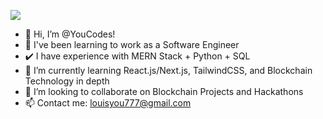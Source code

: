 ![](https://user-images.githubusercontent.com/81671608/164879257-9d0c7413-8f6b-40c9-8954-361ca5c7c6a8.gif)
- 👋 Hi, I’m @YouCodes!
- 🏫 I've been learning to work as a Software Engineer
- ✔️ I have experience with MERN Stack + Python + SQL
- 📖 I’m currently learning React.js/Next.js, TailwindCSS, and Blockchain Technology in depth
- 💞️ I’m looking to collaborate on Blockchain Projects and Hackathons
- 📫 Contact me: louisyou777@gmail.com

<!---
YouCodes/YouCodes is a ✨ special ✨ repository because its `README.md` (this file) appears on your GitHub profile.
You can click the Preview link to take a look at your changes.
--->
